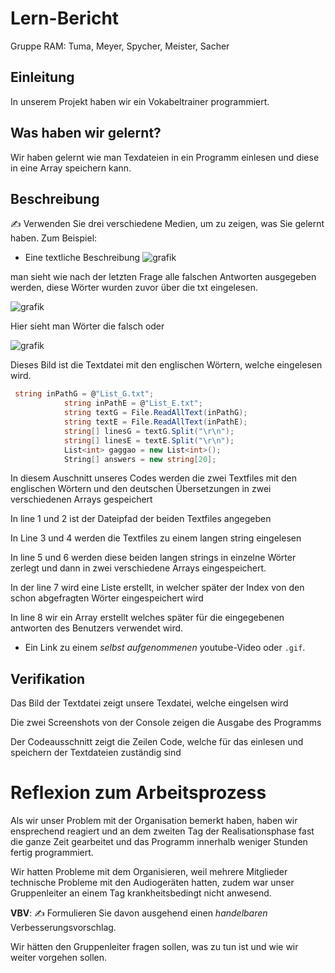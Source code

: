 
# Lern-Bericht
Gruppe RAM: Tuma, Meyer, Spycher, Meister, Sacher

## Einleitung

In unserem Projekt haben wir ein Vokabeltrainer programmiert.

## Was haben wir gelernt?

Wir haben gelernt wie man Texdateien in ein Programm einlesen und diese in eine Array speichern kann.

## Beschreibung

✍️ Verwenden Sie drei verschiedene Medien, um zu zeigen, was Sie gelernt haben. Zum Beispiel:

* Eine textliche Beschreibung
![grafik](https://user-images.githubusercontent.com/110892658/201874804-8427aaf2-d867-4710-9c82-2a0726569112.png)

man sieht wie nach der letzten Frage alle falschen Antworten ausgegeben werden, diese Wörter wurden zuvor über die txt eingelesen.

![grafik](https://user-images.githubusercontent.com/110892658/201876578-85e2bdef-5fef-44f0-afaf-44a441041416.png)

Hier sieht man Wörter die falsch oder





![grafik](https://user-images.githubusercontent.com/110892658/201871767-33d21430-f99a-45c4-acc4-20a024732e25.png)

Dieses Bild ist die Textdatei mit den englischen Wörtern, welche eingelesen wird.
```c#
 string inPathG = @"List_G.txt";
            string inPathE = @"List_E.txt";
            string textG = File.ReadAllText(inPathG);
            string textE = File.ReadAllText(inPathE);
            string[] linesG = textG.Split("\r\n");
            string[] linesE = textE.Split("\r\n");
            List<int> gaggao = new List<int>();
            String[] answers = new string[20];
```

In diesem Auschnitt unseres Codes werden die zwei Textfiles mit den englischen Wörtern und den deutschen Übersetzungen in zwei verschiedenen Arrays gespeichert

In line 1 und 2 ist der Dateipfad der beiden Textfiles angegeben

In Line 3 und 4 werden die Textfiles zu einem langen string eingelesen

In line 5 und 6 werden diese beiden langen strings in einzelne Wörter zerlegt und dann in zwei verschiedene Arrays eingespeichert.

In der line 7 wird eine Liste erstellt, in welcher später der Index von den schon abgefragten Wörter eingespeichert wird

In line 8 wir ein Array erstellt welches später für die eingegebenen antworten des Benutzers verwendet wird.





* Ein Link zu einem *selbst aufgenommenen* youtube-Video oder `.gif`.

## Verifikation

Das Bild der Textdatei zeigt unsere Texdatei, welche eingelsen wird

Die zwei Screenshots von der Console zeigen die Ausgabe des Programms

Der Codeausschnitt zeigt die Zeilen Code, welche für das einlesen und speichern der Textdateien zuständig sind

# Reflexion zum Arbeitsprozess

Als wir unser Problem mit der Organisation bemerkt haben, haben wir ensprechend reagiert und an dem zweiten Tag der Realisationsphase fast die ganze Zeit gearbeitet und das Programm innerhalb weniger Stunden fertig programmiert.

Wir hatten Probleme mit dem Organisieren, weil mehrere Mitglieder technische Probleme mit den Audiogeräten hatten, zudem war unser Gruppenleiter an einem Tag krankheitsbedingt nicht anwesend.

**VBV**: ✍️ Formulieren Sie davon ausgehend einen *handelbaren* Verbesserungsvorschlag.

Wir hätten den Gruppenleiter fragen sollen, was zu tun ist und wie wir weiter vorgehen sollen.
